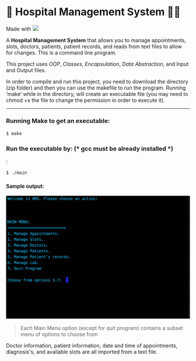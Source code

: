 # :hospital: Hospital Management System :health_worker:

Made with ![](https://img.shields.io/badge/C%2B%2B-00599C?&logo=c%2B%2B&logoColor=white)

A **Hospital Management System** that allows you to manage appointments, slots, doctors, patients, patient records, and reads from text files to allow for changes. This is a command line program.

This project uses *OOP*, *Classes*, *Encapsulation*, *Data Abstraction*, and Input and Output files. 

In order to compile and run this project, you need to download the directory (zip folder) and then you can use the makefile to run the program. Running ‘make’ while in the directory, will create an executable file (you may need to chmod +x the file to change the permission in order to execute it).

---
### Running Make to get an executable:
```zsh
$ make
```
### Run the executable by: (* gcc must be already installed *)
:
```zsh
$ ./main
```
#### Sample output:

![screenshot](images/screenshot.png)

> Each Main Menu option (except for quit program) contains a subset menu of options to choose from


Doctor information, patient information, date and time of appointments, diagnosis's, and  available slots are all imported from a text file.



